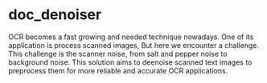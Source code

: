 # doc_denoiser
OCR becomes a fast growing and needed technique nowadays. One of its application is process scanned images, But here we encounter a challenge. This challenge is the scanner noise, from salt and pepper noise to background noise. This solution aims to deenoise scanned text images to preprocess them for more reliable and accurate OCR applications.
